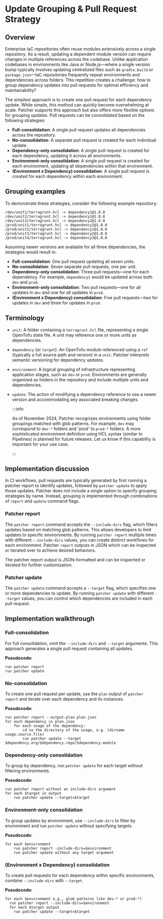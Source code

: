 # Update Grouping & Pull Request Strategy

## Overview
Enterprise IaC repositories often reuse modules extensively across a single repository. As a result, updating a dependent module version can require changes in multiple references across the codebase.  Unlike application codebases in environments like Java or Node.js—where a single version bump typically involves updating centralized files such as `gradle.build` or `package.json`—IaC repositories frequently repeat environments and dependencies across folders. This repetition creates a challenge: how to group dependency updates into pull requests for optimal efficiency and maintainability?

The simplest approach is to create one pull request for each dependency update. While simple, this method can quickly become overwhelming at scale. Patcher supports this approach but also offers more flexible options for grouping updates. Pull requests can be consolidated based on the following strategies:
 
- **Full-consolidation**: A single pull request updates all dependencies across the repository.
- **No-consolidation**: A separate pull request is created for each individual update.
- **Dependency-only consolidation**: A single pull request is created for each dependency, updating it across all environments.
- **Environment-only consolidation**: A single pull request is created for each environment, updating all dependencies within that environment.
- **(Environment x Dependency) consolidation**: A single pull request is created for each dependency within each environment.

## Grouping examples
To demonstrate these strategies, consider the following example repository:
```
/dev/unit1/terragrunt.hcl -> dependency1@1.0.0
/dev/unit2/terragrunt.hcl -> dependency1@1.0.0
/dev/unit3/terragrunt.hcl -> dependency2@1.0.0
/prod/unit1/terragrunt.hcl -> dependency1@1.0.0
/prod/unit2/terragrunt.hcl -> dependency1@1.0.0
/prod/unit3/terragrunt.hcl -> dependency2@1.0.0
/prod/unit4/terragrunt.hcl -> dependency3@1.0.0
```

Assuming newer versions are available for all three dependencies, the strategies would result in:
- **Full-consolidation**: One pull request updating all seven units.
- **No-consolidation**: Seven separate pull requests, one per unit.
- **Dependency-only consolidation**: Three pull requests—one for each dependency. For example, `dependency1` would be updated across both `dev` and `prod`.
- **Environment-only consolidation**: Two pull requests—one for all updates in `dev` and one for all updates in `prod`.
- **(Environment x Dependency) consolidation**: Five pull requests—two for updates in `dev` and three for updates in `prod`.

## Terminology
* `unit`: A folder containing a `terragrunt.hcl` file, representing a single OpenTofu state file. A unit may reference one or more units as dependencies.
* `dependency` (or `target`): An OpenTofu module referenced using a `ref` (typically a full source path and version) in a `unit`. Patcher interprets semantic versioning for dependency updates.
* `environment`: A logical grouping of infrastructure representing application stages, such as `dev` or `prod`. Environments are generally organized as folders in the repository and include multiple units and dependencies.
* `update`: The action of modifying a dependency reference to use a newer version and accommodating any associated breaking changes.
  
    :::info
  
    As of November 2024, Patcher recognizes environments using folder groupings matched with glob patterns. For example, `dev` may correspond to `dev-*` folders and 'prod' to `prod-*` folders. A more sophisticated environment definition using HCL syntax (similar to Pipelines) is planned for future releases. Let us know if this capability is important for your use case.
  
    :::

## Implementation discussion

In CI workflows, pull requests are typically generated by first running a patcher report to identify updates, followed by `patcher update` to apply those updates. Patcher does not include a single option to specify grouping strategies by name. Instead, grouping is implemented through combinations of `report` and `update` command flags.

### Patcher report

The `patcher report` command accepts the `--include-dirs` flag, which filters updates based on matching glob patterns. This allows developers to limit updates to specific environments. By running `patcher report` multiple times with different `--include-dirs` values, you can create distinct workflows for each environment.
Patcher `report` outputs in JSON which can be inspected or iterated over to achieve desired behaviors.

The patcher report output is JSON-formatted and can be inspected or iterated for further customization.

### Patcher update

The `patcher update` command accepts a `--target` flag, which specifies one or more dependencies to update. By running `patcher update` with different `--target` values, you can control which dependencies are included in each pull request.

## Implementation walkthrough

### Full-consolidation
For full consolidation, omit the `--include-dirs` and `--target` arguments. This approach generates a single pull request containing all updates.

**Pseudocode:**
```
run patcher report
run patcher update
```

### No-consolidation

To create one pull request per update, use the `plan` output of `patcher report` and iterate over each dependency and its instances.

**Pseudocode:**
```
run patcher report --output-plan plan.json
for each dependency in plan.json
    for each usage of the dependency:
        cd to the directory of the usage, e.g. (dirname usage.source.file)
        run patcher update --target $dependency.org/$dependency.repo/$dependency.module
```

### Dependency-only consolidation
To group by dependency, run `patcher update` for each target without filtering environments.

**Pseudocode:**
```
run patcher report without an include-dirs argument
for each $target in output 
    run patcher update --target=$target
```


### Environment-only consolidation
To group updates by environment, use `--include-dirs` to filter by environment and run `patcher update` without specifying targets.

**Pseudocode:**
```
for each $environment
    run patcher report -include-dirs=$environment
    run patcher update without any target argument
```

### (Environment x Dependency) consolidation
To create pull requests for each dependency within specific environments, combine `--include-dirs` with `--target`.


**Pseudocode:**
```
for each $environment e.g., glob patterns like dev-* or prod-*)
  run patcher report --include-dirs=$environment
  for each $target output 
    run patcher update --target=$target
```
